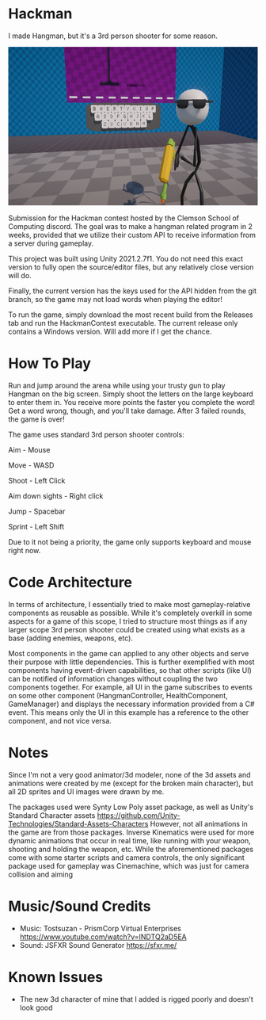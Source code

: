 # Hackman
I made Hangman, but it's a 3rd person shooter for some reason.

<img src="images/stick%20guy%20thumbnail.png" width="640" height="320">

Submission for the Hackman contest hosted by the Clemson School of Computing discord. The goal was to make a hangman related program in 2 weeks, provided that we utilize their custom API to receive information from a server during gameplay. 

This project was built using Unity 2021.2.7f1. You do not need this exact version to fully open the source/editor files, but any relatively close version will do.

Finally, the current version has the keys used for the API hidden from the git branch, so the game may not load words when playing the editor!

To run the game, simply download the most recent build from the Releases tab and run the HackmanContest executable.
The current release only contains a Windows version. Will add more if I get the chance.

# How To Play
Run and jump around the arena while using your trusty gun to play Hangman on the big screen. Simply shoot the letters on the large keyboard to enter them in. You receive more points the faster you complete the word! Get a word wrong, though, and you'll take damage. After 3 failed rounds, the game is over!

The game uses standard 3rd person shooter controls:

Aim - Mouse

Move - WASD

Shoot - Left Click

Aim down sights - Right click

Jump - Spacebar

Sprint - Left Shift

Due to it not being a priority, the game only supports keyboard and mouse right now.

# Code Architecture
In terms of architecture, I essentially tried to make most gameplay-relative components as reusable as possible.
While it's completely overkill in some aspects for a game of this scope, I tried to structure most things as if any larger scope
3rd person shooter could be created using what exists as a base (adding enemies, weapons, etc).

Most components in the game can applied to any other objects and serve their purpose with little dependencies. This is further exemplified with most components having
event-driven capabilities, so that other scripts (like UI) can be notified of information changes without coupling the two components together. For example, all UI in the game
subscribes to events on some other component (HangmanController, HealthComponent, GameManager) and displays the necessary information provided from a C# event. This means only
the UI in this example has a reference to the other component, and not vice versa.

# Notes
Since I'm not a very good animator/3d modeler, none of the 3d assets and animations were created by me (except for the broken main character), but all 2D sprites and UI images were drawn by me.

The packages used were Synty Low Poly asset package, as well as Unity's Standard Character assets https://github.com/Unity-Technologies/Standard-Assets-Characters
However, not all animations in the game are from those packages. Inverse Kinematics were used for more dynamic animations that occur in real time, like running with your weapon, shooting and holding the weapon, etc. 
While the aforementioned packages come with some starter scripts and camera controls, the only significant package used for gameplay was Cinemachine, which was just for camera collision and aiming

# Music/Sound Credits
- Music: Tostsuzan - PrismCorp Virtual Enterprises https://www.youtube.com/watch?v=INDTQ2aD5EA
- Sound: JSFXR Sound Generator https://sfxr.me/

# Known Issues
- The new 3d character of mine that I added is rigged poorly and doesn't look good


